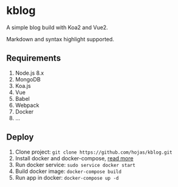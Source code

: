 # kblog

A simple blog build with Koa2 and Vue2.

Markdown and syntax highlight supported.

## Requirements

1. Node.js 8.x
2. MongoDB
3. Koa.js
4. Vue
5. Babel
6. Webpack
7. Docker
8. ...

## Deploy

1. Clone project: `git clone https://github.com/hojas/kblog.git`
2. Install docker and docker-compose, [read more](https://www.docker.com/)
3. Run docker service: `sudo service docker start`
3. Build docker image: `docker-compose build`
4. Run app in docker: `docker-compose up -d`

